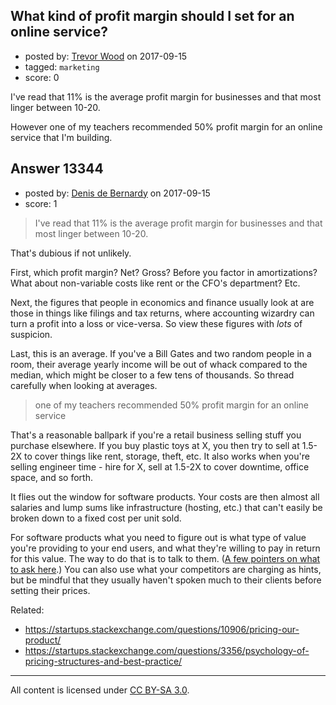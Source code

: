 ## What kind of profit margin should I set for an online service?

- posted by: [Trevor Wood](https://stackexchange.com/users/3723375/trevor-wood) on 2017-09-15
- tagged: `marketing`
- score: 0

I've read that 11% is the average profit margin for businesses and that most linger between 10-20.

However one of my teachers recommended 50% profit margin for an online service that I'm building.


## Answer 13344

- posted by: [Denis de Bernardy](https://stackexchange.com/users/182468/denis-de-bernardy) on 2017-09-15
- score: 1

> I've read that 11% is the average profit margin for businesses and that most linger between 10-20.

That's dubious if not unlikely.

First, which profit margin? Net? Gross? Before you factor in amortizations? What about non-variable costs like rent or the CFO's department? Etc.

Next, the figures that people in economics and finance usually look at are those in things like filings and tax returns, where accounting wizardry can turn a profit into a loss or vice-versa. So view these figures with _lots_ of suspicion.

Last, this is an average. If you've a Bill Gates and two random people in a room, their average yearly income will be out of whack compared to the median, which might be closer to a few tens of thousands. So thread carefully when looking at averages.

> one of my teachers recommended 50% profit margin for an online service

That's a reasonable ballpark if you're a retail business selling stuff you purchase elsewhere. If you buy plastic toys at X, you then try to sell at 1.5-2X to cover things like rent, storage, theft, etc. It also works when you're selling engineer time - hire for X, sell at 1.5-2X to cover downtime, office space, and so forth.

It flies out the window for software products. Your costs are then almost all salaries and lump sums like infrastructure (hosting, etc.) that can't easily be broken down to a fixed cost per unit sold.

For software products what you need to figure out is what type of value you're providing to your end users, and what they're willing to pay in return for this value. The way to do that is to talk to them. ([A few pointers on what to ask here](https://startups.stackexchange.com/a/13338/1824).) You can also use what your competitors are charging as hints, but be mindful that they usually haven't spoken much to their clients before setting their prices.

Related:

- https://startups.stackexchange.com/questions/10906/pricing-our-product/
- https://startups.stackexchange.com/questions/3356/psychology-of-pricing-structures-and-best-practice/



---

All content is licensed under [CC BY-SA 3.0](https://creativecommons.org/licenses/by-sa/3.0/).
